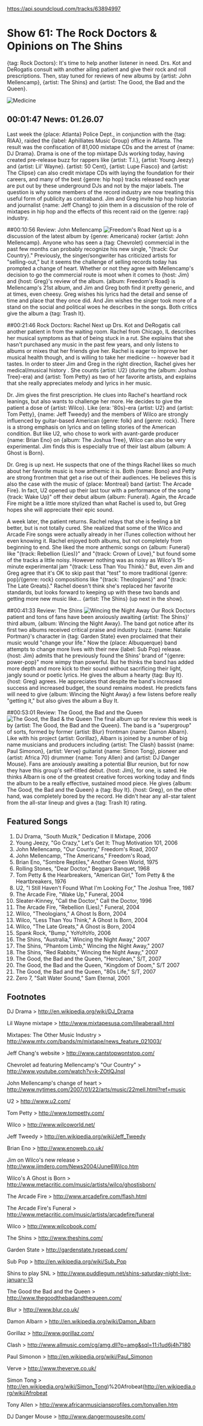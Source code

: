 

https://api.soundcloud.com/tracks/63894997

# Show 61: The Rock Doctors & Opinions on The Shins
{tag: Rock Doctors}: It's time to help another listener in need. Drs. Kot and DeRogatis consult with another ailing patient and give their rock and roll prescriptions. Then, stay tuned for reviews of new albums by {artist: John Mellencamp}, {artist: The Shins} and {artist: The Good, the Bad and the Queen}.

![Medicine](http://static.soundopinions.org/images/rockdocs/happymedicine.jpg)

## 00:01:47 News: 01.26.07
Last week the {place: Atlanta} Police Dept., in conjunction with the {tag: RIAA}, raided the {label: Aphilliates Music Group} office in Atlanta. The result was the confiscation of 81,000 mixtape CDs and the arrest of {name: DJ Drama}. Drama is one of the top mixtape DJs working today, having created pre-release buzz for rappers like {artist: T.I.}, {artist: Young Jeezy} and {artist: Lil' Wayne}. {artist: 50 Cent}, {artist: Lupe Fiasco} and {artist: The Clipse} can also credit mixtape CDs with laying the foundation for their careers, and many of the best {genre: hip hop} tracks released each year are put out by these underground DJs and not by the major labels. The question is why some members of the record industry are now treating this useful form of publicity as contraband. Jim and Greg invite hip hop historian and journalist {name: Jeff Chang} to join them in a discussion of the role of mixtapes in hip hop and the effects of this recent raid on the {genre: rap} industry. 

##00:10:56 Review: John Mellencamp
![Freedom's Road](http://is3.mzstatic.com/image/thumb/Music/v4/37/b6/25/37b625cb-0fbe-226e-acc9-76a0ca2b2085/source/600x600bb.jpg "79969/211600177")
Next up is a discussion of the latest album by {genre: Americana} rocker {artist: John Mellencamp}. Anyone who has seen a {tag: Chevrolet} commercial in the past few months can probably recognize his new single, "{track: Our Country}." Previously, the singer/songwriter has criticized artists for "selling-out," but it seems the challenge of selling records today has prompted a change of heart. Whether or not they agree with Mellencamp's decision to go the commercial route is moot when it comes to {host: Jim} and {host: Greg}'s review of the album. {album: Freedom's Road} is Mellencamp's 21st album, and Jim and Greg both find it pretty generic, and at times, even cheesy. Greg wishes his lyrics had the detail and sense of time and place that they once did. And Jim wishes the singer took more of a stand on the social and political woes he describes in the songs. Both critics give the album a {tag: Trash It}.

##00:21:46 Rock Doctors: Rachel
Next up Drs. Kot and DeRogatis call another patient in from the waiting room. Rachel from Chicago, IL describes her musical symptoms as that of being stuck in a rut. She explains that she hasn't purchased any music in the past few years, and only listens to albums or mixes that her friends give her. Rachel is eager to improve her musical health though, and is willing to take her medicine -- however bad it tastes. In order to steer Jim and Greg in the right direction, Rachel gives her medical/musical history . She counts {artist: U2} (during the {album: Joshua Tree}-era) and {artist: Tom Petty} as two of her favorite artists, and explains that she really appreciates melody and lyrics in her music.

Dr. Jim gives the first prescription. He clues into Rachel's heartland rock leanings, but also wants to challenge her more. He decides to give the patient a dose of {artist: Wilco}. Like {era: '80s}-era {artist: U2} and {artist: Tom Petty}, {name: Jeff Tweedy} and the members of Wilco are strongly influenced by guitar-based American {genre: folk} and {genre: rock}. There is a strong emphasis on lyrics and on telling stories of the American condition. But like U2, who chose to work with avant-garde producer {name: Brian Eno} on {album: The Joshua Tree}, Wilco can also be very experimental. Jim finds this is especially true of their last album {album: A Ghost is Born}.

Dr. Greg is up next. He suspects that one of the things Rachel likes so much about her favorite music is how anthemic it is. Both {name: Bono} and Petty are strong frontmen that get a rise out of their audiences. He believes this is also the case with the music of {place: Montreal} band {artist: The Arcade Fire}. In fact, U2 opened up their last tour with a performance of the song "{track: Wake Up}" off their debut album {album: Funeral}. Again, the Arcade Fire might be a little more stylized than what Rachel is used to, but Greg hopes she will appreciate their epic sound.

A week later, the patient returns. Rachel relays that she is feeling a bit better, but is not totally cured. She realized that some of the Wilco and Arcade Fire songs were actually already in her iTunes collection without her even knowing it. Rachel enjoyed both albums, but not completely from beginning to end. She liked the more anthemic songs on {album: Funeral} like "{track: Rebellion (Lies)}" and "{track: Crown of Love}," but found some of the tracks a little noisy. However nothing was as noisy as Wilco's 15-minute experimental jam "{track: Less Than You Think}." But, even Jim and Greg agree that it's OK to skip past that "test" to more traditional {genre: pop}/{genre: rock} compositions like "{track: Theologians}" and "{track: The Late Greats}." Rachel doesn't think she's replaced her favorite standards, but looks forward to keeping up with these two bands and getting more new music like... {artist: The Shins} (up next in the show).

##00:41:33 Review: The Shins
![Wincing the Night Away](http://is1.mzstatic.com/image/thumb/Music4/v4/fd/8a/59/fd8a5948-be93-2392-d921-b86e057167e7/source/600x600bb.jpg "3271784/669287796")
Our Rock Doctors patient and tons of fans have been anxiously awaiting {artist: The Shins}' third album, {album: Wincing the Night Away}. The band got notice after its first two albums received critical praise and industry buzz. {name: Natalie Portman}'s character in {tag: Garden State} even proclaimed that their music would "change your life." Now the {place: Albuquerque} band attempts to change more lives with their new {label: Sub Pop} release. {host: Jim} admits that he previously found the Shins' brand of "{genre: power-pop}" more wimpy than powerful. But he thinks the band has added more depth and more kick to their sound without sacrificing their light, jangly sound or poetic lyrics. He gives the album a hearty {tag: Buy It}. {host: Greg} agrees. He appreciates that despite the band's increased success and increased budget, the sound remains modest. He predicts fans will need to give {album: Wincing the Night Away} a few listens before really "getting it," but also gives the album a Buy It. 

##00:53:01 Review: The Good, the Bad and the Queen
![The Good, the Bad & the Queen](http://is4.mzstatic.com/image/thumb/Music6/v4/e6/67/da/e667da36-0e19-3289-79fd-1d492ddcd1da/source/600x600bb.jpg "319223701/850770330")
The final album up for review this week is by {artist: The Good, the Bad and the Queen}. The band is a "supergroup" of sorts, formed by former {artist: Blur} frontman {name: Damon Albarn}. Like with his project {artist: Gorillaz}, Albarn is joined by a number of big name musicians and producers including {artist: The Clash} bassist {name: Paul Simonon}, {artist: Verve} guitarist {name: Simon Tong}, pioneer and {artist: Africa 70} drummer {name: Tony Allen} and {artist: DJ Danger Mouse}. Fans are anxiously awaiting a potential Blur reunion, but for now they have this group's self-titled debut. {host: Jim}, for one, is sated. He thinks Albarn is one of the greatest creative forces working today and finds the album to be a really effective, sustained mood piece. He gives {album: The Good, the Bad and the Queen} a {tag: Buy It}. {host: Greg}, on the other hand, was completely bored by the record. He didn't hear any all-star talent from the all-star lineup and gives a {tag: Trash It} rating.

## Featured Songs
1. DJ Drama, "South Muzik," Dedication II Mixtape, 2006
2. Young Jeezy, "Go Crazy," Let's Get It: Thug Motivation 101, 2006
3. John Mellencamp, "Our Country," Freedom's Road, 2007
4. John Mellencamp, "The Americans," Freedom's Road,
5. Brian Eno, "Sombre Reptiles," Another Green World, 1975
6. Rolling Stones, "Dear Doctor," Beggars Banquet, 1968
7. Tom Petty & the Hearbreakers, "American Girl," Tom Petty & the Heartbreakers, 1976
8. U2, "I Still Haven't Found What I'm Looking For," The Joshua Tree, 1987 
9. The Arcade Fire, "Wake Up," Funeral, 2004
10. Sleater-Kinney, "Call the Doctor," Call the Doctor, 1996
11. The Arcade Fire, "Rebellion (Lies)," Funeral, 2004
12. Wilco, "Theologians," A Ghost Is Born, 2004
13. Wilco, "Less Than You Think," A Ghost Is Born, 2004
14. Wilco, "The Late Greats," A Ghost is Born, 2004
15. Spank Rock, "Bump," YoYoYoYo, 2006
16. The Shins, "Australia," Wincing the Night Away," 2007
17. The Shins, "Phantom Limb," Wincing the Night Away," 2007
18. The Shins, "Red Rabbits," Wincing the Night Away," 2007 
19. The Good, the Bad and the Queen, "Herculean," S/T, 2007
20. The Good, the Bad and the Queen, "Kingdom of Doom," S/T 2007
21. The Good, the Bad and the Queen, "80s Life," S/T, 2007
22. Zero 7, "Salt Water Sound," Sam Eternal, 2001

## Footnotes

DJ Drama > http://en.wikipedia.org/wiki/DJ_Drama

Lil Wayne mixtape > http://www.mixtapesusa.com/lilwaberaall.html

Mixtapes: The Other Music Industry > http://www.mtv.com/bands/m/mixtape/news_feature_021003/

Jeff Chang's website > http://www.cantstopwontstop.com/

Chevrolet ad featuring Mellencamp's "Our Country" > http://www.youtube.com/watch?v=k-ZOtlQJnqI

John Mellencamp's change of heart > http://www.nytimes.com/2007/01/22/arts/music/22mell.html?ref=music

U2 > http://www.u2.com/

Tom Petty > http://www.tompetty.com/

Wilco > http://www.wilcoworld.net/

Jeff Tweedy > http://en.wikipedia.org/wiki/Jeff_Tweedy

Brian Eno > http://www.enoweb.co.uk/

Jim on Wilco's new release > http://www.jimdero.com/News2004/June6Wilco.htm

Wilco's A Ghost is Born > http://www.metacritic.com/music/artists/wilco/ghostisborn/

The Arcade Fire > http://www.arcadefire.com/flash.html

The Arcade Fire's Funeral > http://www.metacritic.com/music/artists/arcadefire/funeral

Wilco > http://www.wilcobook.com/

The Shins > http://www.theshins.com/

Garden State > http://gardenstate.typepad.com/

Sub Pop > http://en.wikipedia.org/wiki/Sub_Pop

Shins to play SNL > http://www.puddlegum.net/shins-saturday-night-live-january-13

The Good the Bad and the Queen > http://www.thegoodthebadandthequeen.com/

Blur > http://www.blur.co.uk/

Damon Albarn > http://en.wikipedia.org/wiki/Damon_Albarn

Gorillaz > http://www.gorillaz.com/

Clash > http://www.allmusic.com/cg/amg.dll?p=amg&sql=11:i1ud6j4h7180

Paul Simonon > http://en.wikipedia.org/wiki/Paul_Simonon

Verve > http://www.theverve.co.uk/

Simon Tong > http://en.wikipedia.org/wiki/Simon_Tong)%20Afrobeat(http://en.wikipedia.org/wiki/Afrobeat

Tony Allen > http://www.africanmusiciansprofiles.com/tonyallen.htm

DJ Danger Mouse > http://www.dangermousesite.com/